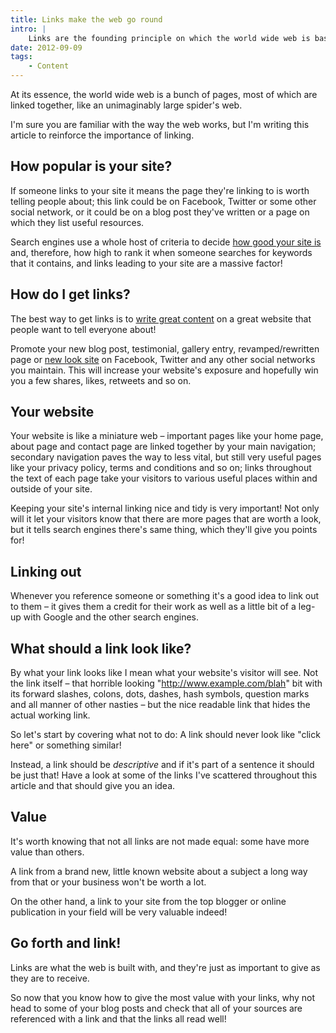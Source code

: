 ```yaml
---
title: Links make the web go round
intro: |
    Links are the founding principle on which the world wide web is based, but are you using them correctly?
date: 2012-09-09
tags:
    - Content
---
```


At its essence, the world wide web is a bunch of pages, most of which are linked together, like an unimaginably large spider's web.

I'm sure you are familiar with the way the web works, but I'm writing this article to reinforce the importance of linking.


## How popular is your site?

If someone links to your site it means the page they're linking to is worth telling people about; this link could be on Facebook, Twitter or some other social network, or it could be on a blog post they've written or a page on which they list useful resources.

Search engines use a whole host of criteria to decide [how good your site is](/resources/what-search-engines-want) and, therefore, how high to rank it when someone searches for keywords that it contains, and links leading to your site are a massive factor!


## How do I get links?

The best way to get links is to [write great content](/resources/why-should-i-blog) on a great website that people want to tell everyone about!

Promote your new blog post, testimonial, gallery entry, revamped/rewritten page or [new look site](/resources/little-by-little) on Facebook, Twitter and any other social networks you maintain. This will increase your website's exposure and hopefully win you a few shares, likes, retweets and so on.


## Your website

Your website is like a miniature web – important pages like your home page, about page and contact page are linked together by your main navigation; secondary navigation paves the way to less vital, but still very useful pages like your privacy policy, terms and conditions and so on; links throughout the text of each page take your visitors to various useful places within and outside of your site.

Keeping your site's internal linking nice and tidy is very important! Not only will it let your visitors know that there are more pages that are worth a look, but it tells search engines there's same thing, which they'll give you points for!


## Linking out

Whenever you reference someone or something it's a good idea to link out to them – it gives them a credit for their work as well as a little bit of a leg-up with Google and the other search engines.


## What should a link look like?

By what your link looks like I mean what your website's visitor will see. Not the link itself – that horrible looking "http://www.example.com/blah" bit with its forward slashes, colons, dots, dashes, hash symbols, question marks and all manner of other nasties – but the nice readable link that hides the actual working link.

So let's start by covering what not to do: A link should never look like "click here" or something similar!

Instead, a link should be _descriptive_ and if it's part of a sentence it should be just that! Have a look at some of the links I've scattered throughout this article and that should give you an idea.


## Value

It's worth knowing that not all links are not made equal: some have more value than others.

A link from a brand new, little known website about a subject a long way from that or your business won't be worth a lot.

On the other hand, a link to your site from the top blogger or online publication in your field will be very valuable indeed!


## Go forth and link!

Links are what the web is built with, and they're just as important to give as they are to receive.

So now that you know how to give the most value with your links, why not head to some of your blog posts and check that all of your sources are referenced with a link and that the links all read well!
